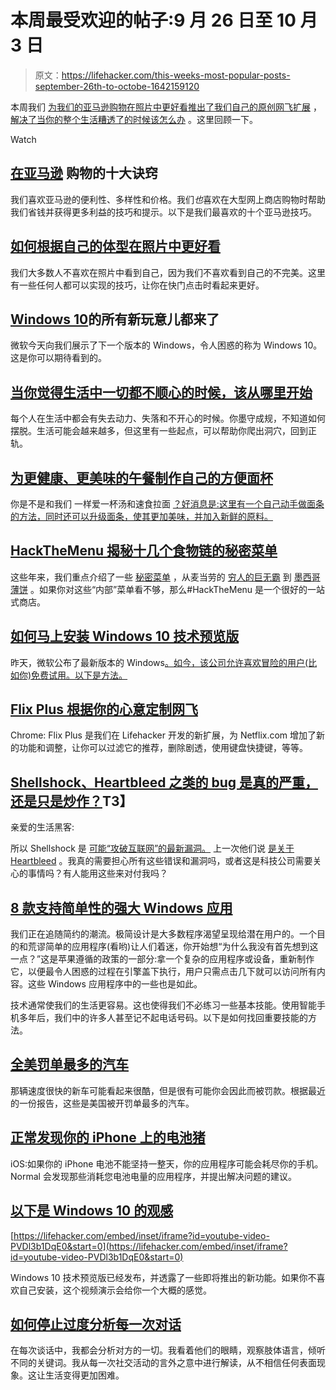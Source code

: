 # 本周最受欢迎的帖子:9 月 26 日至 10 月 3 日

> 原文：<https://lifehacker.com/this-weeks-most-popular-posts-september-26th-to-octobe-1642159120>

本周我们 [为我们的亚马逊购物](https://lifehacker.com/top-10-tricks-for-shopping-at-amazon-1639616751)[在照片中更好看](http://lifehacker.com/how-to-look-better-in-photos-based-on-your-body-type-1640221096)[推出了我们自己的原创网飞扩展](http://lifehacker.com/flix-plus-customizes-netflix-to-your-hearts-desire-1640968001) ， [解决了当你的整个生活糟透了的时候该怎么办](http://lifehacker.com/where-to-start-when-it-feels-like-nothing-is-going-righ-1640250197) 。这里回顾一下。

Watch

## [在亚马逊](http://lifehacker.com/top-10-tricks-for-shopping-at-amazon-1639616751) 购物的十大诀窍

我们喜欢亚马逊的便利性、多样性和价格。我们*也*喜欢在大型网上商店购物时帮助我们省钱并获得更多利益的技巧和提示。以下是我们最喜欢的十个亚马逊技巧。

## [如何根据自己的体型在照片中更好看](http://lifehacker.com/how-to-look-better-in-photos-based-on-your-body-type-1640221096)

我们大多数人不喜欢在照片中看到自己，因为我们不喜欢看到自己的不完美。这里有一些任何人都可以实现的技巧，让你在快门点击时看起来更好。

## [Windows 10](http://lifehacker.com/all-the-new-stuff-in-windows-10-1640838152)的所有新玩意儿都来了

微软今天向我们展示了下一个版本的 Windows，令人困惑的称为 Windows 10。这是你可以期待看到的。

## [当你觉得生活中一切都不顺心的时候，该从哪里开始](http://lifehacker.com/where-to-start-when-it-feels-like-nothing-is-going-righ-1640250197)

每个人在生活中都会有失去动力、失落和不开心的时候。你墨守成规，不知道如何摆脱。生活可能会越来越多，但这里有一些起点，可以帮助你爬出洞穴，回到正轨。

## [为更健康、更美味的午餐制作自己的方便面杯](http://lifehacker.com/make-your-own-instant-noodle-cups-for-healthier-tastie-1640815633)

你是不是和我们 一样爱一杯汤和速食拉面 [？好消息是:这里有一个自己动手做面条的方法，同时还可以升级面条，使其更加美味，并加入新鲜的原料。](http://lifehacker.com/use-ramen-in-every-meal-without-getting-sick-of-it-5806677)

## [HackTheMenu 揭秘十几个食物链的秘密菜单](http://lifehacker.com/hackthemenu-reveals-the-secret-menus-of-over-a-dozen-fo-1641707141)

这些年来，我们重点介绍了一些 [秘密菜单](https://lifehacker.com/order-secret-menu-items-at-fast-food-chains-5350213) ，从麦当劳的 [穷人的巨无霸](http://lifehacker.com/order-the-poor-mans-big-mac-and-other-mcdonalds-secre-1533390319) 到 [墨西哥薄饼](http://lifehacker.com/order-a-quesarito-and-other-secret-chipotle-menu-items-1522443582) 。如果你对这些“内部”菜单看不够，那么#HackTheMenu 是一个很好的一站式商店。

## [如何马上安装 Windows 10 技术预览版](http://lifehacker.com/windows-10-technical-preview-now-available-for-download-1641212531)

昨天，微软公布了最新版本的 Windows[。如今，该公司允许喜欢冒险的用户(比如你)免费试用。以下是方法。](http://lifehacker.com/all-the-new-stuff-in-windows-10-1640838152)

## [Flix Plus 根据你的心意定制网飞](http://lifehacker.com/flix-plus-customizes-netflix-to-your-hearts-desire-1640968001)

Chrome: Flix Plus 是我们在 Lifehacker 开发的新扩展，为 Netflix.com 增加了新的功能和调整，让你可以过滤它的推荐，删除剧透，使用键盘快捷键，等等。

## [Shellshock、Heartbleed 之类的 bug 是真的严重，还是只是炒作？](http://lifehacker.com/are-bugs-like-shellshock-and-heartbleed-really-serious-1641177186)T3】

亲爱的生活黑客:

所以 Shellshock 是 [可能“攻破互联网”的最新漏洞。](http://gizmodo.com/why-the-shellshock-bash-bug-could-be-even-worse-than-he-1639047786) 上一次他们说 [是关于 Heartbleed](http://lifehacker.com/what-the-heartbleed-security-bug-means-for-you-1560801201) 。我真的需要担心所有这些错误和漏洞吗，或者这是科技公司需要关心的事情吗？有人能用这些来对付我吗？

## [8 款支持简单性的强大 Windows 应用](http://hackerspace.lifehacker.com/8-simple-yet-powerful-windows-apps-1640226404)

我们正在追随简约的潮流。极简设计是大多数程序渴望呈现给潜在用户的。一个目的和荒谬简单的应用程序(看哟)让人们着迷，你开始想“为什么我没有首先想到这一点？”这是苹果遵循的政策的一部分:拿一个复杂的应用程序或设备，重新制作它，以便最令人困惑的过程在引擎盖下执行，用户只需点击几下就可以访问所有内容。这些 Windows 应用程序中的一些也是如此。

技术通常使我们的生活更容易。这也使得我们不必练习一些基本技能。使用智能手机多年后，我们中的许多人甚至记不起电话号码。以下是如何找回重要技能的方法。

## [全美罚单最多的汽车](http://lifehacker.com/the-most-ticketed-cars-in-the-us-1641838232)

那辆速度很快的新车可能看起来很酷，但是很有可能你会因此而被罚款。根据最近的一份报告，这些是美国被开罚单最多的汽车。

## [正常发现你的 iPhone 上的电池猪](http://lifehacker.com/normal-finds-the-battery-hogs-on-your-iphone-1639646153)

iOS:如果你的 iPhone 电池不能坚持一整天，你的应用程序可能会耗尽你的手机。Normal 会发现那些消耗您电池电量的应用程序，并提出解决问题的建议。

## [以下是 Windows 10 的观感](http://lifehacker.com/heres-what-windows-10-looks-and-feels-like-1641369982)

 [https://lifehacker.com/embed/inset/iframe?id=youtube-video-PVDl3b1DqE0&start=0](https://lifehacker.com/embed/inset/iframe?id=youtube-video-PVDl3b1DqE0&start=0) 

Windows 10 技术预览版已经发布，并透露了一些即将推出的新功能。如果你不喜欢自己安装，这个视频演示会给你一个大概的感觉。

## [如何停止过度分析每一次对话](http://lifehacker.com/how-to-stop-over-analyzing-every-conversation-1639253515)

在每次谈话中，我都会分析对方的一切。我看着他们的眼睛，观察肢体语言，倾听不同的关键词。我从每一次社交活动的言外之意中进行解读，从不相信任何表面现象。这让生活变得更加困难。